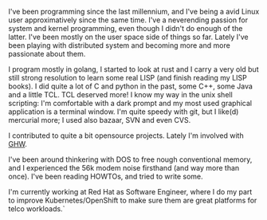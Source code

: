 I've been programming since the last millennium, and I've being a avid Linux user approximatively since the same time. I've a neverending passion for system and kernel programming, even though I didn't do enough of the latter. I've been mostly on the user space side of things so far. Lately I've been playing with distributed system and becoming more and more passionate about them.

I program mostly in golang, I started to look at rust and I carry a very old but still strong resolution to learn some real LISP (and finish reading my LISP books). I did quite a lot of C and python in the past, some C++, some Java and a little TCL. TCL deserved more!
I know my way in the unix shell scripting: I'm comfortable with a dark prompt and my most used graphical application is a terminal window.
I'm quite speedy with git, but I like(d) mercurial more; I used also bazaar, SVN and even CVS.

I contributed to quite a bit opensource projects. Lately I'm involved with [GHW](https://github.com/jaypipes/ghw).

I've been around thinkering with DOS to free nough conventional memory, and I experienced the 56k modem noise firsthand (and way more than once). I've been reading HOWTOs, and tried to write some.

I'm currently working at Red Hat as Software Engineer, where I do my part to improve Kubernetes/OpenShift to make sure them are great platforms for telco workloads.`
